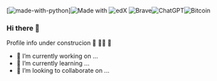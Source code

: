 [![made-with-python](https://img.shields.io/badge/Made%20with-Python-1f425f.svg)]![Made with](https://img.shields.io/badge/python-3670A0?style=for-the-badge&logo=python&logoColor=ffdd54) ![edX](https://img.shields.io/badge/edX-%2302262B.svg?style=for-the-badge&logo=edX&logoColor=white)	![Brave](https://img.shields.io/badge/Brave-FB542B?style=for-the-badge&logo=Brave&logoColor=white)![ChatGPT](https://img.shields.io/badge/chatGPT-74aa9c?style=for-the-badge&logo=openai&logoColor=white)![Bitcoin](https://img.shields.io/badge/Bitcoin-000?style=for-the-badge&logo=bitcoin&logoColor=white)

### Hi there 👋

Profile info under construcion 🚧 👷🏽 🚧

- 🔭 I’m currently working on ...
- 🌱 I’m currently learning ...
- 👯 I’m looking to collaborate on ...

<!--
**enDinetah/enDinetah** is a ✨ _special_ ✨ repository because its `README.md` (this file) appears on your GitHub profile.

Here are some ideas to get you started:


- 🤔 I’m looking for help with ...
- 💬 Ask me about ...
- 📫 How to reach me: ...
- 😄 Pronouns: ...
- ⚡ Fun fact: ...
-->
